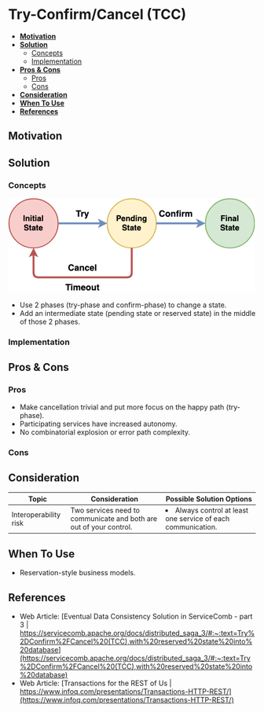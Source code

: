 # Try-Confirm/Cancel (TCC)

- [**Motivation**](#motivation)
- [**Solution**](#solution)
   - [Concepts](#concepts)
   - [Implementation](#implementation)
- [**Pros & Cons**](#pros--cons)
   - [Pros](#pros)
   - [Cons](#cons)
- [**Consideration**](#consideration)
- [**When To Use**](#when-to-use)
- [**References**](#references)

## Motivation

## Solution
### Concepts
![](../../diagrams/png/try_confirm_cancel_small.png)
- Use 2 phases (try-phase and confirm-phase) to change a state.
- Add an intermediate state (pending state or reserved state) in the middle of those 2 phases.

### Implementation

## Pros & Cons
### Pros
- Make cancellation trivial and put more focus on the happy path (try-phase).
- Participating services have increased autonomy.
- No combinatorial explosion or error path complexity.

### Cons

## Consideration
| Topic | Consideration | Possible Solution Options |
|----|-----|-----|
| Interoperability risk | Two services need to communicate and both are out of your control. | <li>Always control at least one service of each communication. |

## When To Use
- Reservation-style business models.

## References
- Web Article: [Eventual Data Consistency Solution in ServiceComb - part 3 | https://servicecomb.apache.org/docs/distributed_saga_3/#:~:text=Try%2DConfirm%2FCancel%20(TCC),with%20reserved%20state%20into%20database](https://servicecomb.apache.org/docs/distributed_saga_3/#:~:text=Try%2DConfirm%2FCancel%20(TCC),with%20reserved%20state%20into%20database)
- Web Article: [Transactions for the REST of Us | https://www.infoq.com/presentations/Transactions-HTTP-REST/](https://www.infoq.com/presentations/Transactions-HTTP-REST/)
